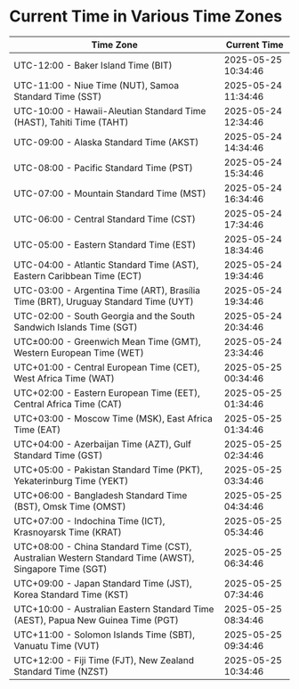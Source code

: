# Current Time in Various Time Zones

| Time Zone | Current Time |
|-----------|--------------|
| UTC-12:00 - Baker Island Time (BIT) | 2025-05-25 10:34:46 |
| UTC-11:00 - Niue Time (NUT), Samoa Standard Time (SST) | 2025-05-24 11:34:46 |
| UTC-10:00 - Hawaii-Aleutian Standard Time (HAST), Tahiti Time (TAHT) | 2025-05-24 12:34:46 |
| UTC-09:00 - Alaska Standard Time (AKST) | 2025-05-24 14:34:46 |
| UTC-08:00 - Pacific Standard Time (PST) | 2025-05-24 15:34:46 |
| UTC-07:00 - Mountain Standard Time (MST) | 2025-05-24 16:34:46 |
| UTC-06:00 - Central Standard Time (CST) | 2025-05-24 17:34:46 |
| UTC-05:00 - Eastern Standard Time (EST) | 2025-05-24 18:34:46 |
| UTC-04:00 - Atlantic Standard Time (AST), Eastern Caribbean Time (ECT) | 2025-05-24 19:34:46 |
| UTC-03:00 - Argentina Time (ART), Brasília Time (BRT), Uruguay Standard Time (UYT) | 2025-05-24 19:34:46 |
| UTC-02:00 - South Georgia and the South Sandwich Islands Time (SGT) | 2025-05-24 20:34:46 |
| UTC±00:00 - Greenwich Mean Time (GMT), Western European Time (WET) | 2025-05-24 23:34:46 |
| UTC+01:00 - Central European Time (CET), West Africa Time (WAT) | 2025-05-25 00:34:46 |
| UTC+02:00 - Eastern European Time (EET), Central Africa Time (CAT) | 2025-05-25 01:34:46 |
| UTC+03:00 - Moscow Time (MSK), East Africa Time (EAT) | 2025-05-25 01:34:46 |
| UTC+04:00 - Azerbaijan Time (AZT), Gulf Standard Time (GST) | 2025-05-25 02:34:46 |
| UTC+05:00 - Pakistan Standard Time (PKT), Yekaterinburg Time (YEKT) | 2025-05-25 03:34:46 |
| UTC+06:00 - Bangladesh Standard Time (BST), Omsk Time (OMST) | 2025-05-25 04:34:46 |
| UTC+07:00 - Indochina Time (ICT), Krasnoyarsk Time (KRAT) | 2025-05-25 05:34:46 |
| UTC+08:00 - China Standard Time (CST), Australian Western Standard Time (AWST), Singapore Time (SGT) | 2025-05-25 06:34:46 |
| UTC+09:00 - Japan Standard Time (JST), Korea Standard Time (KST) | 2025-05-25 07:34:46 |
| UTC+10:00 - Australian Eastern Standard Time (AEST), Papua New Guinea Time (PGT) | 2025-05-25 08:34:46 |
| UTC+11:00 - Solomon Islands Time (SBT), Vanuatu Time (VUT) | 2025-05-25 09:34:46 |
| UTC+12:00 - Fiji Time (FJT), New Zealand Standard Time (NZST) | 2025-05-25 10:34:46 |
